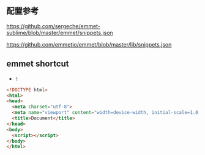 ## 配置参考

https://github.com/sergeche/emmet-sublime/blob/master/emmet/snippets.json

https://github.com/emmetio/emmet/blob/master/lib/snippets.json

## emmet shortcut

- `!`

```html
<!DOCTYPE html>
<html>
<head>
  <meta charset="utf-8">
  <meta name="viewport" content="width=device-width, initial-scale=1.0, maximum-scale=1.0, minimum-scale=1.0, userscalable=no, viewport-fit=cover">
  <title>Document</title>
</head>
<body>
  <script></script>
</body>
</html>
```
